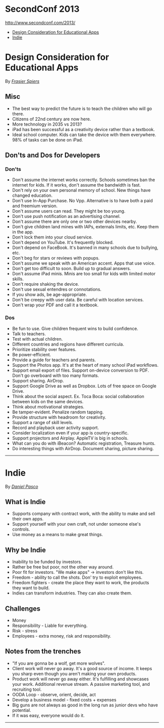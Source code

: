 # SecondConf 2013

<http://www.secondconf.com/2013/>

- [Design Consideration for Educational Apps](#design-consideration-for-educational-apps)
- [Indie](#indie)

# Design Consideration for Educational Apps

By [*Frasier Spiers*](http://www.speirs.org)

## Misc

- The best way to predict the future is to teach the children who will go there.
- Citizens of 22nd century are now here.
- More technology in 2035 vs 2013?
- iPad has been successful as a creativity device rather than a textbook.
- Ideal school computer. Kids can take the device with them everywhere. 98% of tasks can be done on iPad.

## Don'ts and Dos for Developers

### Don'ts

- Don't assume the internet works correctly. Schools sometimes ban the internet for kids. If it works, don't assume the bandwidth is fast.
- Don't rely on your own personal memory of school. New things have changed education.
- Don't use In-App Purchase. No Vpp. Alternative is to have both a paid and freemium version.
- Don't assume users can read. They might be too young.
- Don't use push notification as an advertising channel.
- Don't assume there are only one or two other devices nearby.
- Don't give children land mines with IAPs, externals limits, etc. Keep them in the app.
- Don't lock them into your cloud service.
- Don't depend on YouTube. It's frequently blocked.
- Don't depend on FaceBook. It's banned in many schools due to bullying, etc.
- Don't beg for stars or reviews with popups.
- Don't assume we speak with an American accent. Apps that use voice.
- Don't get too difficult to soon. Build up to gradual answers.
- Don't assume iPad minis. Minis are too small for kids with limited motor skills.
- Don't require shaking the device.
- Don't use sexual entendres or connotations.
- If you show ads, be age-appropriate.
- Don't be creepy with user data. Be careful with location services.
- Don't wrap your PDF and call it a textbook.

### Dos

- Be fun to use. Give children frequent wins to build confidence.
- Talk to teachers.
- Test with actual children.
- Different countries and regions have different curricula.
- Prioritize stability over features.
- Be power-efficient.
- Provide a guide for teachers and parents.
- Support the Photos app. It's at the heart of many school iPad workflows.
- Support email export of files. Support on-device conversion to PDF. Don't go overboard with too many formats.
- Support sharing. AirDrop.
- Support Google Drive as well as Dropbox. Lots of free space on Google Drive.
- Think about the social aspect. Ex. Toca Boca: social collaboration between kids on the same devices.
- Think about motivational strategies.
- Be tamper-evident. Penalize random tapping.
- Provide structure with headroom for creativity.
- Support a range of skill levels.
- Record and playback user activity support.
- Consider localization even if your app is country-specific.
- Support projectors and Airplay. AppleTV is big in schools.
- What can you do with iBeacon? Automatic registration, Treasure hunts.
- Do interesting things with AirDrop. Document sharing, picture sharing.

---

# Indie

By [*Daniel Pasco*](https://twitter.com/dlpasco)

## What is Indie

- Supports company with contract work, with the ability to make and sell their own apps.
- Support yourself with your own craft, not under someone else's controls.
- Use money as a means to make great things.

## Why be Indie

- Inability to be funded by investors.
- Rather be free but poor, not the other way around.
- Poor fit for investors. "We make apps" -> investors don't like this.
- Freedom - ability to call the shots. Don' try to exploit employees.
- Freedom fighters - create the place they want to work, the products they want to build.
- Indies can transform industries. They can also create them.

## Challenges

- Money
- Responsibility - Liable for everything.
- Risk - stress
- Employees - extra money, risk and responsibility.

## Notes from the trenches

- "If you are gonna be a wolf, get more wolves".
- Client work will never go away. It's a good source of income. It keeps you sharp even though you aren't making your own products.
- Product work will never go away either. It's fulfilling and showcases your work. Additional revenue stream. A passive marketing tool, and recruiting tool.
- OODA Loop - observe, orient, decide, act
- Develop a business model - fixed costs + expenses
- Big guns are not always as good in the long run as junior devs who have potential.
- If it was easy, everyone would do it.

---
